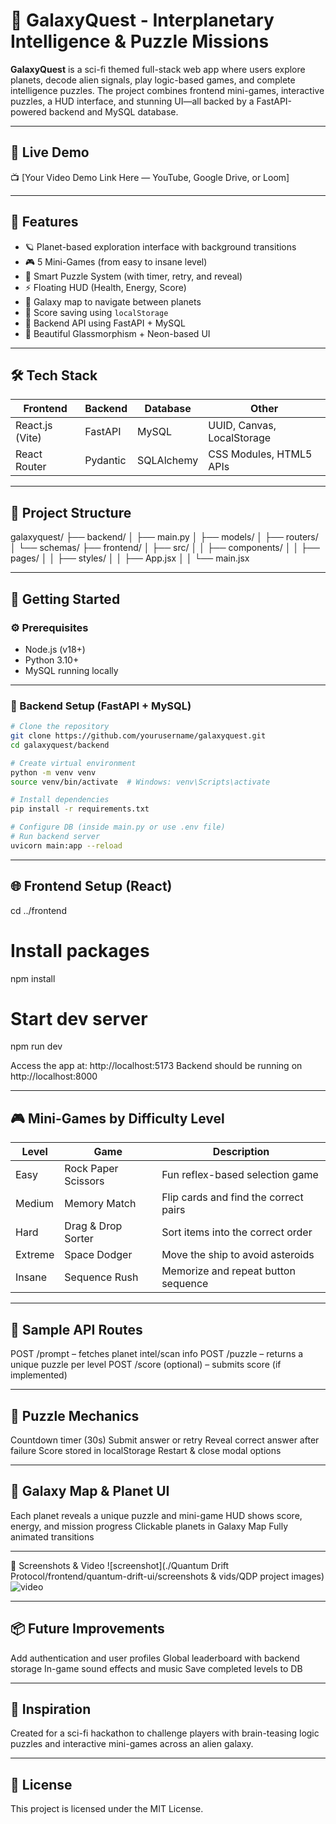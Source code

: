 # 🚀 GalaxyQuest - Interplanetary Intelligence & Puzzle Missions

**GalaxyQuest** is a sci-fi themed full-stack web app where users explore planets, decode alien signals, play logic-based games, and complete intelligence puzzles. The project combines frontend mini-games, interactive puzzles, a HUD interface, and stunning UI—all backed by a FastAPI-powered backend and MySQL database.

---

## 🌌 Live Demo

📺 [Your Video Demo Link Here — YouTube, Google Drive, or Loom]

---

## 🧠 Features

- 🪐 Planet-based exploration interface with background transitions
- 🎮 5 Mini-Games (from easy to insane level)
- 🧩 Smart Puzzle System (with timer, retry, and reveal)
- ⚡ Floating HUD (Health, Energy, Score)
- 🌠 Galaxy map to navigate between planets
- 💾 Score saving using `localStorage`
- 🔐 Backend API using FastAPI + MySQL
- 🎨 Beautiful Glassmorphism + Neon-based UI

---

## 🛠 Tech Stack

| Frontend       | Backend     | Database | Other         |
|----------------|-------------|----------|---------------|
| React.js (Vite) | FastAPI     | MySQL    | UUID, Canvas, LocalStorage |
| React Router    | Pydantic    | SQLAlchemy | CSS Modules, HTML5 APIs |

---

## 📁 Project Structure

galaxyquest/
├── backend/
│ ├── main.py
│ ├── models/
│ ├── routers/
│ └── schemas/
├── frontend/
│ ├── src/
│ │ ├── components/
│ │ ├── pages/
│ │ ├── styles/
│ │ ├── App.jsx
│ │ └── main.jsx

---

## 🚀 Getting Started

### ⚙ Prerequisites

- Node.js (v18+)
- Python 3.10+
- MySQL running locally

---

### 🔧 Backend Setup (FastAPI + MySQL)

```bash
# Clone the repository
git clone https://github.com/yourusername/galaxyquest.git
cd galaxyquest/backend

# Create virtual environment
python -m venv venv
source venv/bin/activate  # Windows: venv\Scripts\activate

# Install dependencies
pip install -r requirements.txt

# Configure DB (inside main.py or use .env file)
# Run backend server
uvicorn main:app --reload
```
---

## 🌐 Frontend Setup (React)

cd ../frontend

# Install packages
npm install

# Start dev server
npm run dev

Access the app at: http://localhost:5173
Backend should be running on http://localhost:8000

--- 
## 🎮 Mini-Games by Difficulty Level

| Level   | Game                | Description                           |
| ------- | ------------------- | ------------------------------------- |
| Easy    | Rock Paper Scissors | Fun reflex-based selection game       |
| Medium  | Memory Match        | Flip cards and find the correct pairs |
| Hard    | Drag & Drop Sorter  | Sort items into the correct order     |
| Extreme | Space Dodger        | Move the ship to avoid asteroids      |
| Insane  | Sequence Rush       | Memorize and repeat button sequence   |

--- 

## 🔁 Sample API Routes
POST /prompt – fetches planet intel/scan info
POST /puzzle – returns a unique puzzle per level
POST /score (optional) – submits score (if implemented)

---

## 🧩 Puzzle Mechanics
Countdown timer (30s)
Submit answer or retry
Reveal correct answer after failure
Score stored in localStorage
Restart & close modal options

---

## 🌌 Galaxy Map & Planet UI
Each planet reveals a unique puzzle and mini-game
HUD shows score, energy, and mission progress
Clickable planets in Galaxy Map
Fully animated transitions

---

📸 Screenshots & Video
![screenshot](./Quantum Drift Protocol/frontend/quantum-drift-ui/screenshots & vids/QDP project images)
![video](https://vimeo.com/1097320189/fbf1c3022c)

---

## 📦 Future Improvements
Add authentication and user profiles
Global leaderboard with backend storage
In-game sound effects and music
Save completed levels to DB

---

## 🧠 Inspiration
Created for a sci-fi hackathon to challenge players with brain-teasing logic puzzles and interactive mini-games across an alien galaxy.

---

## 📜 License
This project is licensed under the MIT License.

